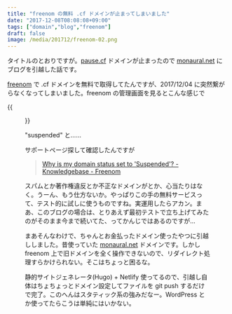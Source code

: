 ```yaml
---
title: "freenom の無料 .cf ドメインが止まってしまいました"
date: "2017-12-08T08:08:08+09:00"
tags: ["domain","blog","freenom"]
draft: false
image: /media/201712/freenom-02.png
---
```


タイトルのとおりですが。[pause.cf](https://pause.cf/) ドメインが止まったので [monaural.net](https://monaural.net/) にブログを引越した話です。

[freenom](http://www.freenom.com/ja/index.html?lang=ja) で .cf ドメインを無料で取得してたんですが、2017/12/04 に突然繋がらなくなってしまいました。freenom の管理画面を見るとこんな感じで

{{<figure src="/media/201712/freenom-01.png">}}

"suspended" と……

サポートページ探して確認したんですが

> [Why is my domain status set to 'Suspended'? - Knowledgebase - Freenom](https://my.freenom.com/knowledgebase.php?action=displayarticle&id=11)

スパムとか著作権違反とか不正なドメインがとか、心当たりはなく。うーん、もう仕方ないか。やっぱりこの手の無料サービスって、テスト的に試しに使うものですね。実運用したらアカン。まあ、このブログの場合は、とりあえず最初テストで立ち上げてみたのがそのまま今まで続いてた、ってかんじではあるのですが…

まあそんなわけで、ちゃんとお金払ったドメイン使ったやつに引越ししました。昔使っていた [monaural.net](https://monaural.net/) ドメインです。しかし freenom 上で旧ドメインを全く操作できないので、リダイレクト処理すらかけられない。そこはちょっと困るな。



静的サイトジェネレータ(Hugo) + Netlify 使ってるので、引越し自体はちょちょっとドメイン設定してファイルを git push するだけで完了。このへんはスタティック系の強みだなー。WordPress とか使ってたらこうは単純にはいかない。
